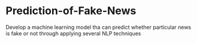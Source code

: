 # Prediction-of-Fake-News
Develop a machine learning model tha can predict whether particular news is fake or not through applying several NLP techniques
